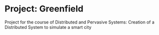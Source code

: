 # Project: Greenfield

Project for the course of Distributed and Pervasive Systems: Creation of a Distributed System to simulate a smart city